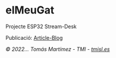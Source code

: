 # elMeuGat
Projecte ESP32 Stream-Desk


Publicació: [Article-Blog](https://tomas.tmisl.es/2022/03/elmeugat-un-streamdesk-con-esp32/?target=_blank)



_&copy; 2022... Tomás Martímez - TMI - [tmisl.es](https://tmisl.es?target=_blank)_
